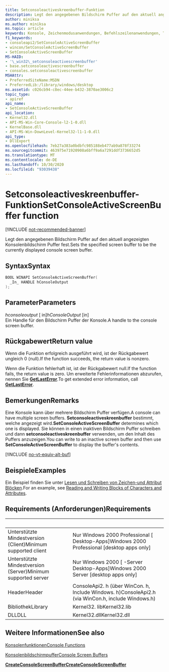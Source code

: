 ```yaml
---
title: Setconsoleactiveskreenbuffer-Funktion
description: Legt den angegebenen Bildschirm Puffer auf den aktuell angezeigten Konsolenbildschirm Puffer fest.
author: miniksa
ms.author: miniksa
ms.topic: article
keywords: Konsole, Zeichenmodusanwendungen, Befehlszeilenanwendungen, Terminalanwendungen, Konsolen-API
f1_keywords:
- consoleapi2/SetConsoleActiveScreenBuffer
- wincon/SetConsoleActiveScreenBuffer
- SetConsoleActiveScreenBuffer
MS-HAID:
- '\_win32\_setconsoleactivescreenbuffer'
- base.setconsoleactivescreenbuffer
- consoles.setconsoleactivescreenbuffer
MSHAttr:
- PreferredSiteName:MSDN
- PreferredLib:/library/windows/desktop
ms.assetid: c026cb94-c8ec-44ee-b432-3870ae3006c2
topic_type:
- apiref
api_name:
- SetConsoleActiveScreenBuffer
api_location:
- Kernel32.dll
- API-MS-Win-Core-Console-l2-1-0.dll
- KernelBase.dll
- API-MS-Win-DownLevel-Kernel32-l1-1-0.dll
api_type:
- DllExport
ms.openlocfilehash: 7eb27a383a0bdbfc985188eb477ab9a878f33274
ms.sourcegitcommit: 463975e71920908a6bff9a6a7291ddf3736652d5
ms.translationtype: MT
ms.contentlocale: de-DE
ms.lasthandoff: 10/30/2020
ms.locfileid: "93039438"
---
```

# <a name="setconsoleactivescreenbuffer-function"></a><span data-ttu-id="83151-104">Setconsoleactiveskreenbuffer-Funktion</span><span class="sxs-lookup"><span data-stu-id="83151-104">SetConsoleActiveScreenBuffer function</span></span>

[!INCLUDE [not-recommended-banner](./includes/not-recommended-banner.md)]

<span data-ttu-id="83151-105">Legt den angegebenen Bildschirm Puffer auf den aktuell angezeigten Konsolenbildschirm Puffer fest.</span><span class="sxs-lookup"><span data-stu-id="83151-105">Sets the specified screen buffer to be the currently displayed console screen buffer.</span></span>

## <a name="syntax"></a><span data-ttu-id="83151-106">Syntax</span><span class="sxs-lookup"><span data-stu-id="83151-106">Syntax</span></span>

```C
BOOL WINAPI SetConsoleActiveScreenBuffer(
  _In_ HANDLE hConsoleOutput
);
```

## <a name="parameters"></a><span data-ttu-id="83151-107">Parameter</span><span class="sxs-lookup"><span data-stu-id="83151-107">Parameters</span></span>

<span data-ttu-id="83151-108">*hconsoleoutput* \[ in\]</span><span class="sxs-lookup"><span data-stu-id="83151-108">*hConsoleOutput* \[in\]</span></span>  
<span data-ttu-id="83151-109">Ein Handle für den Bildschirm Puffer der Konsole.</span><span class="sxs-lookup"><span data-stu-id="83151-109">A handle to the console screen buffer.</span></span>

## <a name="return-value"></a><span data-ttu-id="83151-110">Rückgabewert</span><span class="sxs-lookup"><span data-stu-id="83151-110">Return value</span></span>

<span data-ttu-id="83151-111">Wenn die Funktion erfolgreich ausgeführt wird, ist der Rückgabewert ungleich 0 (null).</span><span class="sxs-lookup"><span data-stu-id="83151-111">If the function succeeds, the return value is nonzero.</span></span>

<span data-ttu-id="83151-112">Wenn die Funktion fehlerhaft ist, ist der Rückgabewert null.</span><span class="sxs-lookup"><span data-stu-id="83151-112">If the function fails, the return value is zero.</span></span> <span data-ttu-id="83151-113">Um erweiterte Fehlerinformationen abzurufen, nennen Sie [**GetLastError**](https://msdn.microsoft.com/library/windows/desktop/ms679360).</span><span class="sxs-lookup"><span data-stu-id="83151-113">To get extended error information, call [**GetLastError**](https://msdn.microsoft.com/library/windows/desktop/ms679360).</span></span>

## <a name="remarks"></a><span data-ttu-id="83151-114">Bemerkungen</span><span class="sxs-lookup"><span data-stu-id="83151-114">Remarks</span></span>

<span data-ttu-id="83151-115">Eine Konsole kann über mehrere Bildschirm Puffer verfügen.</span><span class="sxs-lookup"><span data-stu-id="83151-115">A console can have multiple screen buffers.</span></span> <span data-ttu-id="83151-116">**Setconsoleactiveskreenbuffer** bestimmt, welche angezeigt wird.</span><span class="sxs-lookup"><span data-stu-id="83151-116">**SetConsoleActiveScreenBuffer** determines which one is displayed.</span></span> <span data-ttu-id="83151-117">Sie können in einen inaktiven Bildschirm Puffer schreiben und dann **setconsoleactiveskreenbuffer** verwenden, um den Inhalt des Puffers anzuzeigen.</span><span class="sxs-lookup"><span data-stu-id="83151-117">You can write to an inactive screen buffer and then use **SetConsoleActiveScreenBuffer** to display the buffer's contents.</span></span>

[!INCLUDE [no-vt-equiv-alt-buf](./includes/no-vt-equiv-alt-buf.md)]

## <a name="examples"></a><span data-ttu-id="83151-118">Beispiele</span><span class="sxs-lookup"><span data-stu-id="83151-118">Examples</span></span>

<span data-ttu-id="83151-119">Ein Beispiel finden Sie unter [Lesen und Schreiben von Zeichen-und Attribut Blöcken](reading-and-writing-blocks-of-characters-and-attributes.md).</span><span class="sxs-lookup"><span data-stu-id="83151-119">For an example, see [Reading and Writing Blocks of Characters and Attributes](reading-and-writing-blocks-of-characters-and-attributes.md).</span></span>

## <a name="requirements"></a><span data-ttu-id="83151-120">Requirements (Anforderungen)</span><span class="sxs-lookup"><span data-stu-id="83151-120">Requirements</span></span>

| &nbsp; | &nbsp; |
|-|-|
| <span data-ttu-id="83151-121">Unterstützte Mindestversion (Client)</span><span class="sxs-lookup"><span data-stu-id="83151-121">Minimum supported client</span></span> | <span data-ttu-id="83151-122">Nur Windows 2000 Professional \[ Desktop-Apps\]</span><span class="sxs-lookup"><span data-stu-id="83151-122">Windows 2000 Professional \[desktop apps only\]</span></span> |
| <span data-ttu-id="83151-123">Unterstützte Mindestversion (Server)</span><span class="sxs-lookup"><span data-stu-id="83151-123">Minimum supported server</span></span> | <span data-ttu-id="83151-124">Nur Windows 2000 \[ -Server Desktop-Apps\]</span><span class="sxs-lookup"><span data-stu-id="83151-124">Windows 2000 Server \[desktop apps only\]</span></span> |
| <span data-ttu-id="83151-125">Header</span><span class="sxs-lookup"><span data-stu-id="83151-125">Header</span></span> | <span data-ttu-id="83151-126">ConsoleApi2. h (über WinCon. h, Include Windows. h)</span><span class="sxs-lookup"><span data-stu-id="83151-126">ConsoleApi2.h (via WinCon.h, include Windows.h)</span></span> |
| <span data-ttu-id="83151-127">Bibliothek</span><span class="sxs-lookup"><span data-stu-id="83151-127">Library</span></span> | <span data-ttu-id="83151-128">Kernel32. lib</span><span class="sxs-lookup"><span data-stu-id="83151-128">Kernel32.lib</span></span> |
| <span data-ttu-id="83151-129">DLL</span><span class="sxs-lookup"><span data-stu-id="83151-129">DLL</span></span> | <span data-ttu-id="83151-130">Kernel32.dll</span><span class="sxs-lookup"><span data-stu-id="83151-130">Kernel32.dll</span></span> |

## <a name="see-also"></a><span data-ttu-id="83151-131">Weitere Informationen</span><span class="sxs-lookup"><span data-stu-id="83151-131">See also</span></span>

[<span data-ttu-id="83151-132">Konsolenfunktionen</span><span class="sxs-lookup"><span data-stu-id="83151-132">Console Functions</span></span>](console-functions.md)

[<span data-ttu-id="83151-133">Konsolenbildschirmpuffer</span><span class="sxs-lookup"><span data-stu-id="83151-133">Console Screen Buffers</span></span>](console-screen-buffers.md)

[<span data-ttu-id="83151-134">**CreateConsoleScreenBuffer**</span><span class="sxs-lookup"><span data-stu-id="83151-134">**CreateConsoleScreenBuffer**</span></span>](createconsolescreenbuffer.md)
